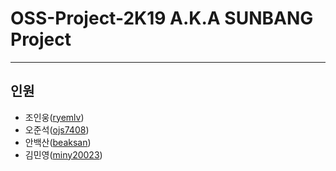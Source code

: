 # OSS-Project-2K19 A.K.A SUNBANG Project

---


## 인원
* 조인웅([ryemlv](https://github.com/ryemlv))
* 오준석([ojs7408](https://github.com/ojs7408))
* 안백산([beaksan](https://github.com/beaksan))
* 김민영([miny20023](https://github.com/miny20023))
